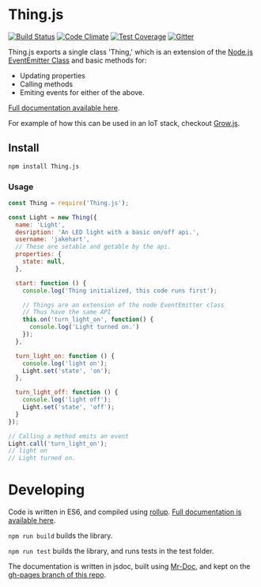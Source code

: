 # Thing.js

[![Build Status](https://travis-ci.org/CommonGarden/Thing.js.svg?branch=development)](https://travis-ci.org/CommonGarden/Thing.js) [![Code Climate](https://codeclimate.com/github/CommonGarden/Thing.js/badges/gpa.svg)](https://codeclimate.com/github/CommonGarden/Thing.js) [![Test Coverage](https://codeclimate.com/github/CommonGarden/Thing.js/badges/coverage.svg)](https://codeclimate.com/github/CommonGarden/Thing.js/coverage) [![Gitter](https://badges.gitter.im/CommonGarden/Thing.js.svg)](https://gitter.im/CommonGarden/Thing.js?utm_source=badge&utm_medium=badge&utm_campaign=pr-badge)

Thing.js exports a single class 'Thing,' which is an extension of the [Node.js EventEmitter Class](https://nodejs.org/api/events.html) and basic methods for:

* Updating properties
* Calling methods
* Emiting events for either of the above.

[Full documentation available here](http://commongarden.github.io/Thing.js/docs/Thing.js.html).

For example of how this can be used in an IoT stack, checkout [Grow.js](https://github.com/CommonGarden/Grow.js).

## Install
```bash
npm install Thing.js
```

### Usage
```javascript
const Thing = require('Thing.js');

const Light = new Thing({
  name: 'Light',
  desription: 'An LED light with a basic on/off api.',
  username: 'jakehart',
  // These are setable and getable by the api.
  properties: {
    state: null,
  },

  start: function () {
    console.log('Thing initialized, this code runs first');

    // Things are an extension of the node EventEmitter class 
    // Thus have the same API
    this.on('turn_light_on', function() {
      console.log('Light turned on.')
    });
  },

  turn_light_on: function () {
    console.log('light on');
    Light.set('state', 'on');
  },

  turn_light_off: function () {
    console.log('light off');
    Light.set('state', 'off');
  }
});

// Calling a method emits an event
Light.call('turn_light_on');
// light on
// Light turned on.

```

# Developing

Code is written in ES6, and compiled using [rollup](https://github.com/rollup/rollup). [Full documentation is available here](http://commongarden.github.io/Thing.js/docs/Thing.js.html).

`npm run build` builds the library.

`npm run test` builds the library, and runs tests in the test folder.

The documentation is written in jsdoc, built using [Mr-Doc](https://mr-doc.github.io/), and kept on the [gh-pages branch of this repo](https://github.com/CommonGarden/Thing.js/tree/gh-pages).